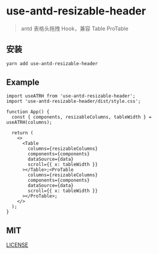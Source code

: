 # use-antd-resizable-header

> antd 表格头拖拽 Hook，兼容 Table ProTable

## 安装

```bash
yarn add use-antd-resizable-header
```

## Example

```tsx
import useATRH from 'use-antd-resizable-header';
import 'use-antd-resizable-header/dist/style.css';

function App() {
  const { components, resizableColumns, tableWidth } = useATRH(columns);

  return (
    <>
      <Table
        columns={resizableColumns}
        components={components}
        dataSource={data}
        scroll={{ x: tableWidth }}
      ></Table>;<ProTable
        columns={resizableColumns}
        components={components}
        dataSource={data}
        scroll={{ x: tableWidth }}
      ></ProTable>;
    </>
  );
}
```

## MIT

[LICENSE](https://github.com/hemengke1997/useATRH/blob/master/LICENSE)
